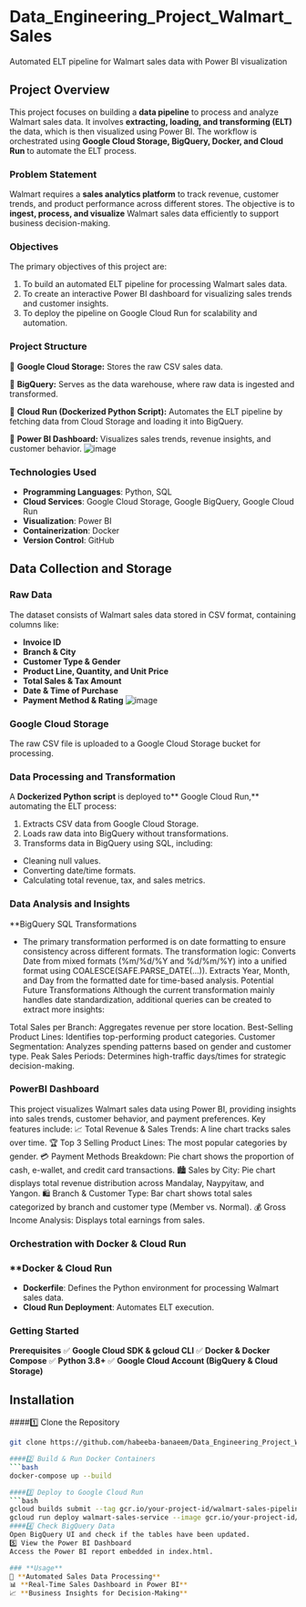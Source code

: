 # Data_Engineering_Project_Walmart_Sales
Automated ELT pipeline for Walmart sales data with Power BI visualization

## Project Overview
This project focuses on building a **data pipeline** to process and analyze Walmart sales data. It involves **extracting, loading, and transforming (ELT)** the data, which is then visualized using Power BI. The workflow is orchestrated using **Google Cloud Storage, BigQuery, Docker, and Cloud Run** to automate the ELT process.

### Problem Statement
Walmart requires a **sales analytics platform** to track revenue, customer trends, and product performance across different stores. The objective is to **ingest, process, and visualize** Walmart sales data efficiently to support business decision-making.

### Objectives
The primary objectives of this project are:
1. To build an automated ELT pipeline for processing Walmart sales data.
2. To create an interactive Power BI dashboard for visualizing sales trends and customer insights.
3. To deploy the pipeline on Google Cloud Run for scalability and automation.

### Project Structure
📂 **Google Cloud Storage:** Stores the raw CSV sales data.

📂 **BigQuery:** Serves as the data warehouse, where raw data is ingested and transformed.

📂 **Cloud Run (Dockerized Python Script):** Automates the ELT pipeline by fetching data from Cloud Storage and loading it into BigQuery.

📂 **Power BI Dashboard:** Visualizes sales trends, revenue insights, and customer behavior.
![image](https://github.com/user-attachments/assets/f4fb50dd-91c6-4056-9802-87782c753ef4)

### Technologies Used
- **Programming Languages**: Python, SQL
- **Cloud Services**: Google Cloud Storage, Google BigQuery, Google Cloud Run
- **Visualization**: Power BI
- **Containerization**: Docker
- **Version Control**: GitHub

## **Data Collection and Storage**  

### **Raw Data**  
The dataset consists of Walmart sales data stored in CSV format, containing columns like:  
- **Invoice ID**  
- **Branch & City**  
- **Customer Type & Gender**  
- **Product Line, Quantity, and Unit Price**  
- **Total Sales & Tax Amount**  
- **Date & Time of Purchase**  
- **Payment Method & Rating** 
![image](https://github.com/user-attachments/assets/06f7140b-ca65-401a-a6ca-0b04834b249c)

### Google Cloud Storage
The raw CSV file is uploaded to a Google Cloud Storage bucket for processing.


### Data Processing and Transformation
A **Dockerized Python script** is deployed to** Google Cloud Run,** automating the ELT process:

1. Extracts CSV data from Google Cloud Storage.
2. Loads raw data into BigQuery without transformations.
3. Transforms data in BigQuery using SQL, including:
- Cleaning null values.
- Converting date/time formats.
- Calculating total revenue, tax, and sales metrics.

### Data Analysis and Insights 
**BigQuery SQL Transformations
- The primary transformation performed is on date formatting to ensure consistency across different formats. The transformation logic:
Converts Date from mixed formats (%m/%d/%Y and %d/%m/%Y) into a unified format using COALESCE(SAFE.PARSE_DATE(...)). Extracts Year, Month, and Day from the formatted date for time-based analysis. Potential Future Transformations Although the current transformation mainly handles date standardization, additional queries can be created to extract more insights:

Total Sales per Branch: Aggregates revenue per store location. 
Best-Selling Product Lines: Identifies top-performing product categories. 
Customer Segmentation: Analyzes spending patterns based on gender and customer type. 
Peak Sales Periods: Determines high-traffic days/times for strategic decision-making.

### PowerBI Dashboard
This project visualizes Walmart sales data using Power BI, providing insights into sales trends, customer behavior, and payment preferences. Key features include:
📈 Total Revenue & Sales Trends: A line chart tracks sales over time. 
🏆 Top 3 Selling Product Lines: The most popular categories by gender. 
💳 Payment Methods Breakdown: Pie chart shows the proportion of cash, e-wallet, and credit card transactions. 
🏙️ Sales by City: Pie chart displays total revenue distribution across Mandalay, Naypyitaw, and Yangon. 🛍️ Branch & Customer Type: Bar chart shows total sales categorized by branch and customer type (Member vs. Normal). 💰 Gross Income Analysis: Displays total earnings from sales.

### Orchestration with Docker & Cloud Run
### **Docker & Cloud Run
- **Dockerfile**: Defines the Python environment for processing Walmart sales data.
- **Cloud Run Deployment**: Automates ELT execution.

### Getting Started
**Prerequisites**
✅ **Google Cloud SDK & gcloud CLI**
✅ **Docker & Docker Compose**
✅ **Python 3.8+**
✅ **Google Cloud Account (BigQuery & Cloud Storage)**

## Installation
####1️⃣ Clone the Repository
   ```bash
   git clone https://github.com/habeeba-banaeem/Data_Engineering_Project_Walmart_Sales.git

####2️⃣ Build & Run Docker Containers
   ```bash
docker-compose up --build

####3️⃣ Deploy to Google Cloud Run
   ```bash
gcloud builds submit --tag gcr.io/your-project-id/walmart-sales-pipeline
gcloud run deploy walmart-sales-service --image gcr.io/your-project-id/walmart-sales-pipeline --platform managed
####4️⃣ Check BigQuery Data
Open BigQuery UI and check if the tables have been updated.
5️⃣ View the Power BI Dashboard
Access the Power BI report embedded in index.html.

### **Usage**
🚀 **Automated Sales Data Processing**
📊 **Real-Time Sales Dashboard in Power BI**
📈 **Business Insights for Decision-Making**


